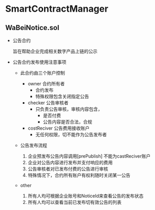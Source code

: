 # SmartContractManager 

## WaBeiNotice.sol

* 公告合约

	旨在帮助企业完成相关数字产品上链的公示

* 公告合约发布使用注意事项

	* 此合约由三个账户控制
		* owner			合约所有者
			* 合约发布
			* 特殊权限包含关闭指定公告
		* checker		公告审核者
			* 只负责公告审核，审核内容包含，
				* 是否付费
				* 公告内容是否合法，合规
		* costReciver	公告费用接收账户
			* 无任何权限，切不能作为公告发布者

	* 公告发布流程 
		1. 企业预发布公告内容调用[prePublish] 不能为castReciver账户
		2. 企业对公告内容进行发布并支付响应的费用
		3. 公告审核者对已发布付费的公告进行审核
		4. 特殊情况下，合约所有账户有权利随时关闭某一公告

	* other
		1. 所有人均可根据企业账号和NoticeId来查看公告的发布状态
		2. 所有人均可以查看当前已发布切有效公告的列表
	





